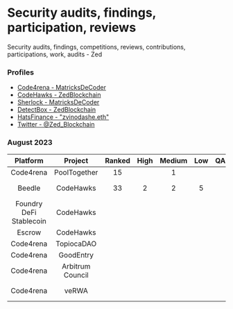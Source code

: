 # Security audits, findings, participation, reviews 
Security audits, findings, competitions, reviews, contributions, participations, work, audits - Zed 

### Profiles 
* <a href="https://code4rena.com/@MatricksDeCoder" target='_blank' >Code4rena - MatricksDeCoder</a>
* <a href="https://www.codehawks.com/profile/clk6kgukh0008ld088n5wns9l" target='_blank' >CodeHawks - ZedBlockchain</a>
* <a href= "https://audits.sherlock.xyz/judging-leaderboard" >Sherlock - MatricksDeCoder</a>
* [DetectBox - ZedBlockchain](https://app.detectbox.io/profile/ZedBlockchain)
* [HatsFinance - "zvinodashe.eth" ](https://app.hats.finance/bug-bounties)
* [Twitter - @Zed_Blockchain](https://twitter.com/Zed_Blockchain)

### August 2023 
 | Platform                | Project           | Ranked | High   | Medium | Low    | QA     | Gas    | Earnings | Notes                        |
 |  :-----:                | :-----:           |:-----:  |:-----: |:-----: |:-----: | :-----:| :-----:| :-----:  | :-----:                     |
 | Code4rena               | PoolTogether      |     15  |        |    1   |        |        |        | $476.00  |                             |
 | Beedle                  | CodeHawks         |     33  |   2    |    2   |  5     |        |        | $130.69  |    QA+Gas Findings(21)      |
 | Foundry DeFi Stablecoin | CodeHawks         |         |        |        |        |        |        |          |                             |
 | Escrow                  | CodeHawks         |         |        |        |        |        |        |          |                             |
 | Code4rena               | TopiocaDAO        |         |        |        |        |        |        |          |                             |
 | Code4rena               | GoodEntry         |         |        |        |        |        |        |          |                             |
 | Code4rena               | Arbitrum Council  |         |        |        |        |        |        |          |      Submitted QA/Gas Only  |
 | Code4rena               | veRWA             |         |        |        |        |        |        |          |      Submitted QA/Gas Only  |
